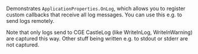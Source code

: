 Demonstrates `ApplicationProperties.OnLog`, which allows you to register
custom callbacks that receive all log messages.
You can use this e.g. to send logs remotely.

Note that only logs send to CGE CastleLog (like WritelnLog, WritelnWarning)
are captured this way.
Other stuff being written e.g. to stdout or stderr are not captured.
